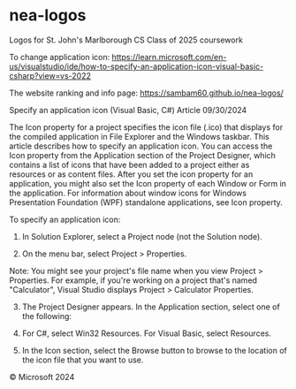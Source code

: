 # nea-logos
Logos for St. John's Marlborough CS Class of 2025 coursework

To change application icon:
https://learn.microsoft.com/en-us/visualstudio/ide/how-to-specify-an-application-icon-visual-basic-csharp?view=vs-2022

The website ranking and info page:
https://sambam60.github.io/nea-logos/

Specify an application icon (Visual Basic, C#)
Article
09/30/2024

The Icon property for a project specifies the icon file (.ico) that displays for the compiled application in File Explorer and the Windows taskbar. This article describes how to specify an application icon.
You can access the Icon property from the Application section of the Project Designer, which contains a list of icons that have been added to a project either as resources or as content files.
After you set the icon property for an application, you might also set the Icon property of each Window or Form in the application. For information about window icons for Windows Presentation Foundation (WPF) standalone applications, see Icon property.

To specify an application icon:

1. In Solution Explorer, select a Project node (not the Solution node).

2. On the menu bar, select Project > Properties.

Note: You might see your project's file name when you view Project > Properties. For example, if you're working on a project that's named "Calculator", Visual Studio displays Project > Calculator Properties.

3. The Project Designer appears. In the Application section, select one of the following:

4. For C#, select Win32 Resources.
For Visual Basic, select Resources.
5. In the Icon section, select the Browse button to browse to the location of the icon file that you want to use.

© Microsoft 2024
